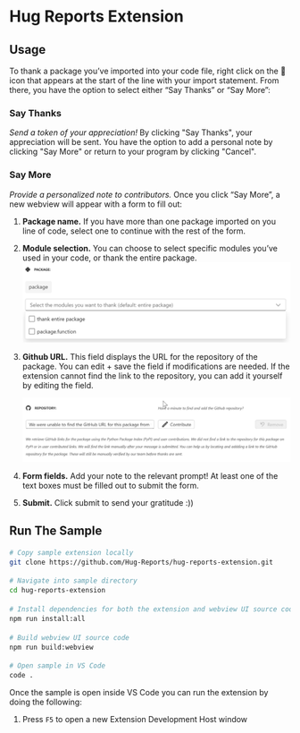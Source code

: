 # Hug Reports Extension

## Usage
To thank a package you’ve imported into your code file, right click on the 🙌 icon that appears at the start of the line with your import statement. From there, you have the option to select either “Say Thanks” or “Say More”:
### Say Thanks ###
*Send a token of your appreciation!* 
By clicking "Say Thanks", your appreciation will be sent. You have the option to add a personal note by clicking "Say More" or return to your program by clicking "Cancel".

### Say More ###
*Provide a personalized note to contributors.*
Once you click “Say More”, a new webview will appear with a form to fill out:
1. **Package name.** If you have more than one package imported on you line of code, select one to continue with the rest of the form.
2. **Module selection.** You can choose to select specific modules you’ve used in your code, or thank the entire package.
   ![module-selection](https://github.com/Hug-Reports/hug-reports-extension/blob/readme-update/images/readme-media/modules1.png)
   
4. **Github URL.** This field displays the URL for the repository of the package. You can edit + save the field if modifications are needed.
     If the extension cannot find the link to the repository, you can add it yourself by editing the field.

   ![url-gif](https://github.com/Hug-Reports/hug-reports-extension/blob/readme-update/images/readme-media/url-gif.gif)

5. **Form fields.** Add your note to the relevant prompt! At least one of the text boxes must be filled out to submit the form.
6. **Submit.** Click submit to send your gratitude :))



## Run The Sample

```bash
# Copy sample extension locally
git clone https://github.com/Hug-Reports/hug-reports-extension.git

# Navigate into sample directory
cd hug-reports-extension

# Install dependencies for both the extension and webview UI source code
npm run install:all

# Build webview UI source code
npm run build:webview

# Open sample in VS Code
code .
```

Once the sample is open inside VS Code you can run the extension by doing the following:

1. Press `F5` to open a new Extension Development Host window
